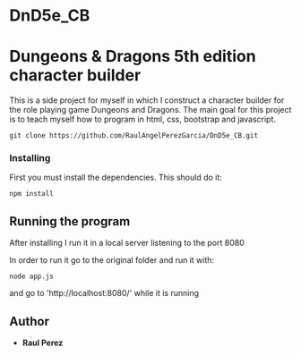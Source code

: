 # DnD5e_CB 
# Dungeons & Dragons 5th edition character builder

This is a side project for myself in which I construct a character builder for the role playing game Dungeons and Dragons. 
The main goal for this project is to teach myself how to program in html, css, bootstrap and javascript.


```
git clone https://github.com/RaulAngelPerezGarcia/DnD5e_CB.git
```

### Installing

First you must install the dependencies.
This should do it:

```
npm install
```

## Running the program

After installing I run it in a local server listening to the port 8080

In order to run it go to the original folder and run it with:

```
node app.js
```
and go to 'http://localhost:8080/' while it is running


## Author

* **Raul Perez** 


